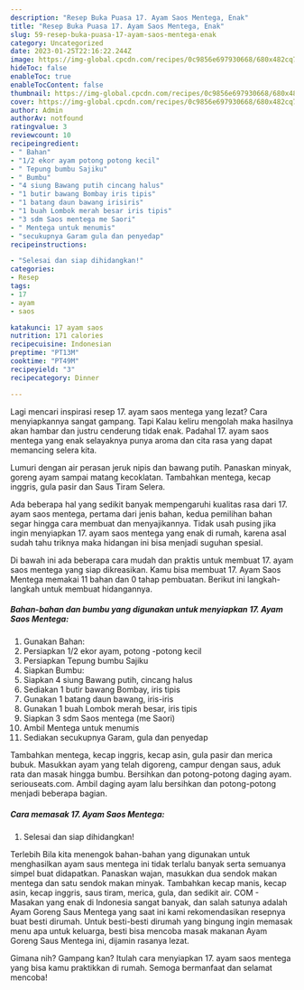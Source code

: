 ```yaml
---
description: "Resep Buka Puasa 17. Ayam Saos Mentega, Enak"
title: "Resep Buka Puasa 17. Ayam Saos Mentega, Enak"
slug: 59-resep-buka-puasa-17-ayam-saos-mentega-enak
category: Uncategorized
date: 2023-01-25T22:16:22.244Z
image: https://img-global.cpcdn.com/recipes/0c9856e697930668/680x482cq70/17-ayam-saos-mentega-foto-resep-utama.jpg
hideToc: false
enableToc: true
enableTocContent: false
thumbnail: https://img-global.cpcdn.com/recipes/0c9856e697930668/680x482cq70/17-ayam-saos-mentega-foto-resep-utama.jpg
cover: https://img-global.cpcdn.com/recipes/0c9856e697930668/680x482cq70/17-ayam-saos-mentega-foto-resep-utama.jpg
author: Admin
authorAv: notfound
ratingvalue: 3
reviewcount: 10
recipeingredient:
- " Bahan"
- "1/2 ekor ayam potong potong kecil"
- " Tepung bumbu Sajiku"
- " Bumbu"
- "4 siung Bawang putih cincang halus"
- "1 butir bawang Bombay iris tipis"
- "1 batang daun bawang irisiris"
- "1 buah Lombok merah besar iris tipis"
- "3 sdm Saos mentega me Saori"
- " Mentega untuk menumis"
- "secukupnya Garam gula dan penyedap"
recipeinstructions:

- "Selesai dan siap dihidangkan!"
categories:
- Resep
tags:
- 17
- ayam
- saos

katakunci: 17 ayam saos 
nutrition: 171 calories
recipecuisine: Indonesian
preptime: "PT13M"
cooktime: "PT49M"
recipeyield: "3"
recipecategory: Dinner

---
```



Lagi mencari inspirasi resep 17. ayam saos mentega yang lezat? Cara menyiapkannya sangat gampang. Tapi Kalau keliru mengolah maka hasilnya akan hambar dan justru cenderung tidak enak. Padahal 17. ayam saos mentega yang enak selayaknya punya aroma dan cita rasa yang dapat memancing selera kita.


Lumuri dengan air perasan jeruk nipis dan bawang putih. Panaskan minyak, goreng ayam sampai matang kecoklatan. Tambahkan mentega, kecap inggris, gula pasir dan Saus Tiram Selera.

Ada beberapa hal yang sedikit banyak mempengaruhi kualitas rasa dari 17. ayam saos mentega, pertama dari jenis bahan, kedua pemilihan bahan segar hingga cara membuat dan menyajikannya. Tidak usah pusing jika ingin menyiapkan 17. ayam saos mentega yang enak di rumah, karena asal sudah tahu triknya maka hidangan ini bisa menjadi suguhan spesial.


Di bawah ini ada beberapa cara mudah dan praktis untuk membuat 17. ayam saos mentega yang siap dikreasikan. Kamu bisa membuat 17. Ayam Saos Mentega memakai 11 bahan dan 0 tahap pembuatan. Berikut ini langkah-langkah untuk membuat hidangannya.

<!--inarticleads1-->

##### Bahan-bahan dan bumbu yang digunakan untuk menyiapkan 17. Ayam Saos Mentega:

1. Gunakan  Bahan:
1. Persiapkan 1/2 ekor ayam, potong -potong kecil
1. Persiapkan  Tepung bumbu Sajiku
1. Siapkan  Bumbu:
1. Siapkan 4 siung Bawang putih, cincang halus
1. Sediakan 1 butir bawang Bombay, iris tipis
1. Gunakan 1 batang daun bawang, iris-iris
1. Gunakan 1 buah Lombok merah besar, iris tipis
1. Siapkan 3 sdm Saos mentega (me Saori)
1. Ambil  Mentega untuk menumis
1. Sediakan secukupnya Garam, gula dan penyedap


Tambahkan mentega, kecap inggris, kecap asin, gula pasir dan merica bubuk. Masukkan ayam yang telah digoreng, campur dengan saus, aduk rata dan masak hingga bumbu. Bersihkan dan potong-potong daging ayam. seriouseats.com. Ambil daging ayam lalu bersihkan dan potong-potong menjadi beberapa bagian. 

<!--inarticleads2-->

##### Cara memasak 17. Ayam Saos Mentega:


1. Selesai dan siap dihidangkan!

Terlebih Bila kita menengok bahan-bahan yang digunakan untuk menghasilkan ayam saus mentega ini tidak terlalu banyak serta semuanya simpel buat didapatkan. Panaskan wajan, masukkan dua sendok makan mentega dan satu sendok makan minyak. Tambahkan kecap manis, kecap asin, kecap inggris, saus tiram, merica, gula, dan sedikit air. COM - Masakan yang enak di Indonesia sangat banyak, dan salah satunya adalah Ayam Goreng Saus Mentega yang saat ini kami rekomendasikan resepnya buat besti dirumah. Untuk besti-besti dirumah yang bingung ingin memasak menu apa untuk keluarga, besti bisa mencoba masak makanan Ayam Goreng Saus Mentega ini, dijamin rasanya lezat. 

Gimana nih? Gampang kan? Itulah cara menyiapkan 17. ayam saos mentega yang bisa kamu praktikkan di rumah. Semoga bermanfaat dan selamat mencoba!
